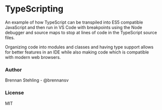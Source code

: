 # TypeScripting

An example of how TypeScript can be transpiled into ES5 compatible JavaScript
and then run in VS Code with breakpoints using the Node debugger and source maps
to stop at lines of code in the TypeScript source files.

Organizing code into modules and classes and having type support allows for
better features in an IDE while also making code which is compatible with
modern web browsers.
 
 ### Author
 
 Brennan Stehling - @brennansv
 
 ### License
 
 MIT
 
 